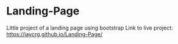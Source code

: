 # Landing-Page
Little project of a landing page using bootstrap
Link to live project: https://jaycrg.github.io/Landing-Page/
